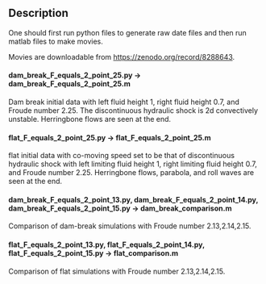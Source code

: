 ## Description

One should first run python files to generate raw date files and then run matlab files to make movies.

Movies are downloadable from https://zenodo.org/record/8288643.

#### dam_break_F_equals_2_point_25.py -> dam_break_F_equals_2_point_25.m

Dam break initial data with left fluid height 1, right fluid height 0.7, and Froude number 2.25. The discontinuous hydraulic shock is 2d convectively unstable. Herringbone flows are seen at the end. 


#### flat_F_equals_2_point_25.py -> flat_F_equals_2_point_25.m

flat initial data with co-moving speed set to be that of discontinuous hydraulic shock with left limiting fluid height 1, right limiting fluid height 0.7, and  Froude number 2.25. Herringbone flows, parabola, and roll waves are seen at the end. 


#### dam_break_F_equals_2_point_13.py, dam_break_F_equals_2_point_14.py, dam_break_F_equals_2_point_15.py -> dam_break_comparison.m

Comparison of dam-break simulations with Froude number 2.13,2.14,2.15.

#### flat_F_equals_2_point_13.py, flat_F_equals_2_point_14.py, flat_F_equals_2_point_15.py -> flat_comparison.m

Comparison of flat simulations with Froude number 2.13,2.14,2.15.



